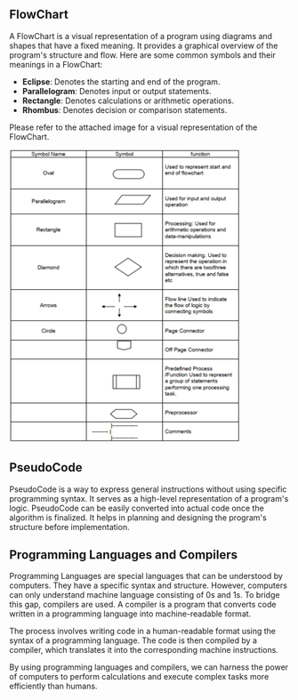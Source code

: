 ## FlowChart
A FlowChart is a visual representation of a program using diagrams and shapes that have a fixed meaning. It provides a graphical overview of the program's structure and flow. Here are some common symbols and their meanings in a FlowChart:

- **Eclipse**: Denotes the starting and end of the program.
- **Parallelogram**: Denotes input or output statements.
- **Rectangle**: Denotes calculations or arithmetic operations.
- **Rhombus**: Denotes decision or comparison statements.

Please refer to the attached image for a visual representation of the FlowChart.

![FlowChart Image](flowchart.png)

## PseudoCode
PseudoCode is a way to express general instructions without using specific programming syntax. It serves as a high-level representation of a program's logic. PseudoCode can be easily converted into actual code once the algorithm is finalized. It helps in planning and designing the program's structure before implementation.

## Programming Languages and Compilers
Programming Languages are special languages that can be understood by computers. They have a specific syntax and structure. However, computers can only understand machine language consisting of 0s and 1s. To bridge this gap, compilers are used. A compiler is a program that converts code written in a programming language into machine-readable format.

The process involves writing code in a human-readable format using the syntax of a programming language. The code is then compiled by a compiler, which translates it into the corresponding machine instructions.

By using programming languages and compilers, we can harness the power of computers to perform calculations and execute complex tasks more efficiently than humans.


